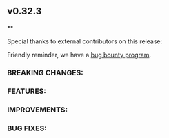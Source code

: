 ## v0.32.3

\*\*

Special thanks to external contributors on this release:

Friendly reminder, we have a [bug bounty
program](https://hackerone.com/tendermint).

### BREAKING CHANGES:

### FEATURES:

### IMPROVEMENTS:

### BUG FIXES:
